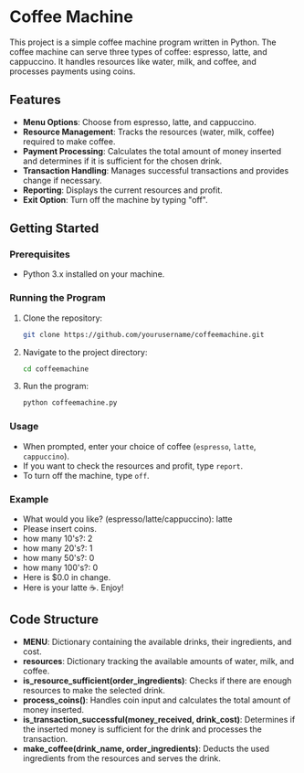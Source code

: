 # Coffee Machine

This project is a simple coffee machine program written in Python. The coffee machine can serve three types of coffee: espresso, latte, and cappuccino. It handles resources like water, milk, and coffee, and processes payments using coins.

## Features

- **Menu Options**: Choose from espresso, latte, and cappuccino.
- **Resource Management**: Tracks the resources (water, milk, coffee) required to make coffee.
- **Payment Processing**: Calculates the total amount of money inserted and determines if it is sufficient for the chosen drink.
- **Transaction Handling**: Manages successful transactions and provides change if necessary.
- **Reporting**: Displays the current resources and profit.
- **Exit Option**: Turn off the machine by typing "off".

## Getting Started

### Prerequisites

- Python 3.x installed on your machine.

### Running the Program

1. Clone the repository:
    ```sh
    git clone https://github.com/yourusername/coffeemachine.git
    ```

2. Navigate to the project directory:
    ```sh
    cd coffeemachine
    ```

3. Run the program:
    ```sh
    python coffeemachine.py
    ```

### Usage

- When prompted, enter your choice of coffee (`espresso`, `latte`, `cappuccino`).
- If you want to check the resources and profit, type `report`.
- To turn off the machine, type `off`.

### Example

- What would you like? (espresso/latte/cappuccino): latte
- Please insert coins.
- how many 10's?: 2
- how many 20's?: 1
- how many 50's?: 0
- how many 100's?: 0
- Here is $0.0 in change.
- Here is your latte ☕️. Enjoy!


## Code Structure

- **MENU**: Dictionary containing the available drinks, their ingredients, and cost.
- **resources**: Dictionary tracking the available amounts of water, milk, and coffee.
- **is_resource_sufficient(order_ingredients)**: Checks if there are enough resources to make the selected drink.
- **process_coins()**: Handles coin input and calculates the total amount of money inserted.
- **is_transaction_successful(money_received, drink_cost)**: Determines if the inserted money is sufficient for the drink and processes the transaction.
- **make_coffee(drink_name, order_ingredients)**: Deducts the used ingredients from the resources and serves the drink.
